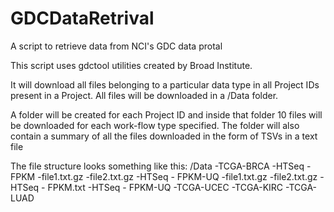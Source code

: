 # GDCDataRetrival
A script to retrieve data from NCI's GDC data protal

This script uses gdctool utilities created by Broad Institute.

It will download all files belonging to a particular data type in all Project IDs present in a Project.
All files will be downloaded in a /Data folder.

A folder will be created for each Project ID and inside that folder 10 files will be downloaded for each
work-flow type specified. The folder will also contain a summary of all the files downloaded in the form
of TSVs in a text file

The file structure looks something like this:
/Data
  -TCGA-BRCA
    -HTSeq - FPKM
      -file1.txt.gz
      -file2.txt.gz
    -HTSeq - FPKM-UQ
      -file1.txt.gz
      -file2.txt.gz
    -HTSeq - FPKM.txt
    -HTSeq - FPKM-UQ
  -TCGA-UCEC
  -TCGA-KIRC
  -TCGA-LUAD
